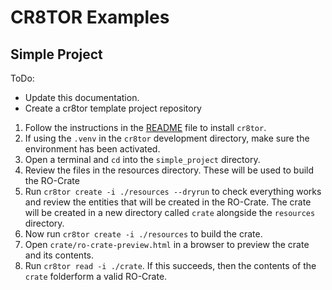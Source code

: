 # CR8TOR Examples

## Simple Project

ToDo:

- Update this documentation.
- Create a cr8tor template project repository

1. Follow the instructions in the [README]('../README.md) file to install `cr8tor`.
2. If using the `.venv` in the `cr8tor` development directory, make sure the environment has been activated.
3. Open a terminal and `cd` into the `simple_project` directory.
4. Review the files in the resources directory. These will be used to build the RO-Crate
5. Run `cr8tor create -i ./resources --dryrun` to check everything works and review the entities that will be created in the RO-Crate. The crate will be created in a new directory called `crate` alongside the `resources` directory.
6. Now run `cr8tor create -i ./resources` to build the crate.
7. Open `crate/ro-crate-preview.html` in a browser to preview the crate and its contents.
8. Run `cr8tor read -i ./crate`. If this succeeds, then the contents of the `crate` folderform a valid RO-Crate.

